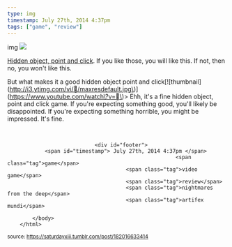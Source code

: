```yaml
---
type: img
timestamp: July 27th, 2014 4:37pm
tags: ["game", "review"]
---
```

img
<img src="https://saturdayxiii.github.io/media/182016633414.jpg"/>
                                                                                          
<a href="https://store.steampowered.com/app/259740/Nightmares_from_the_Deep_The_Cursed_Heart/" target="_blank">

Hidden object, point and click</a>. If you like those, you will like this. If not, then no, you won't like this. 

But what makes it a good hidden object point and click\[!\[thumbnail\]\(http://i3.ytimg.com/vi//maxresdefault.jpg\)\]\(https://www.youtube.com/watch\?v=\)>
Ehh, it's a fine hidden object, point and click game. If you're expecting something good, you'll likely be disappointed. If you're expecting something horrible, you might be impressed. It's fine.

<br/>
 
                                    
                
                
                
                
                                <div id="footer">
                <span id="timestamp"> July 27th, 2014 4:37pm </span>
                                                          <span class="tag">game</span>
                                          <span class="tag">video game</span>
                                          <span class="tag">review</span>
                                          <span class="tag">nightmares from the deep</span>
                                          <span class="tag">artifex mundi</span>
                                                    
            </body>
        </html>

        
<small>source: https://saturdayxiii.tumblr.com/post/182016633414</small>